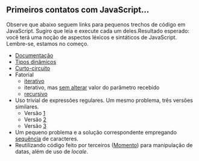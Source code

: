 ## Primeiros contatos com JavaScript...

Observe que abaixo seguem links para pequenos trechos de código em JavaScript. Sugiro que leia e execute cada um deles.Resultado esperado: você terá uma noção de aspectos léxicos e sintáticos de JavaScript. Lembre-se, estamos no começo. 

- [Documentação](https://runkit.com/kyriosdata/documentacao)
- [Tipos dinâmicos](https://runkit.com/kyriosdata/tipo-dinamico)
- [Curto-circuito](https://runkit.com/kyriosdata/short-circuit)
- Fatorial
  - [iterativo](https://runkit.com/kyriosdata/fatorial-iterativo)
  - iterativo, mas [sem alterar](https://runkit.com/kyriosdata/fatorial-iterativo-sem-alterar-parametro) valor do parâmetro recebido    
  - [recursivo](https://runkit.com/kyriosdata/fatorial-recursivo)
- Uso trivial de expressões regulares. Um mesmo problema, três versões similares.
  - Versão [1](https://runkit.com/kyriosdata/padrao/1.0.0)
  - Versão [2](https://runkit.com/kyriosdata/padrao/2.0.0)
  - Versão [3](https://runkit.com/kyriosdata/padrao/3.0.0)
- Um pequeno problema e a solução correspondente empregando [sequência](https://runkit.com/kyriosdata/verifica-propriedade) de caracteres.
- Reutilizando código feito por terceiros ([Momento](https://runkit.com/kyriosdata/moment-js-exemplo)) para manipulação de datas, além de uso de _locale_.
